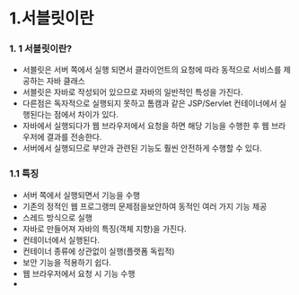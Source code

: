 # 1.서블릿이란

### 1. 1 서블릿이란?

- 서블릿은 서버 쪽에서 실행 되면서 클라이언트의 요청에 따라 동적으로 서비스를 제공하는  자바 클래스
- 서블릿은 자바로 작성되어 있으므로 자바의 일반적인 특성을 가진다.
- 다른점은 독자적으로 실행되지 못하고 톰캠과 같은 JSP/Servlet 컨테이너에서 실행된다는 점에서 차이가 있다.
- 자바에서 실행되다가 웹 브라우저에서 요청을 하면 해당 기능을 수행한 후 웹 브라우저에 결과를 전송한다. 
- 서버에서 실행되므로 부안과 관련된 기능도 훨씬 안전하게 수행할 수 있다.

### 1.1 특징

- 서버 쪽에서 실행되면서 기능을 수행
- 기존의 정적인 웹 프로그랭믜 문제점을보안하여 동적인 여러 가지 기능 제공
- 스레드 방식으로 실행
- 자바로 만들어져 자바의 특징(객체 지향)을 가진다.
- 컨테이너에서 실행된다.
- 컨테이너 종류에 상관없이 실행(플랫폼 독립적)
- 보안 기능을 적용하기 쉽다.
- 웹 브라우저에서 요청 시 기능 수행
- 

